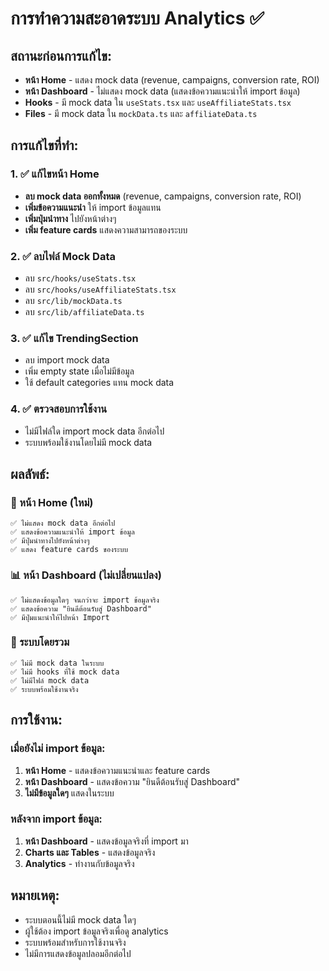 # การทำความสะอาดระบบ Analytics ✅

## สถานะก่อนการแก้ไข:
- **หน้า Home** - แสดง mock data (revenue, campaigns, conversion rate, ROI)
- **หน้า Dashboard** - ไม่แสดง mock data (แสดงข้อความแนะนำให้ import ข้อมูล)
- **Hooks** - มี mock data ใน `useStats.tsx` และ `useAffiliateStats.tsx`
- **Files** - มี mock data ใน `mockData.ts` และ `affiliateData.ts`

## การแก้ไขที่ทำ:

### 1. ✅ แก้ไขหน้า Home
- **ลบ mock data ออกทั้งหมด** (revenue, campaigns, conversion rate, ROI)
- **เพิ่มข้อความแนะนำ** ให้ import ข้อมูลแทน
- **เพิ่มปุ่มนำทาง** ไปยังหน้าต่างๆ
- **เพิ่ม feature cards** แสดงความสามารถของระบบ

### 2. ✅ ลบไฟล์ Mock Data
- ลบ `src/hooks/useStats.tsx`
- ลบ `src/hooks/useAffiliateStats.tsx`
- ลบ `src/lib/mockData.ts`
- ลบ `src/lib/affiliateData.ts`

### 3. ✅ แก้ไข TrendingSection
- ลบ import mock data
- เพิ่ม empty state เมื่อไม่มีข้อมูล
- ใช้ default categories แทน mock data

### 4. ✅ ตรวจสอบการใช้งาน
- ไม่มีไฟล์ใด import mock data อีกต่อไป
- ระบบพร้อมใช้งานโดยไม่มี mock data

## ผลลัพธ์:

### 🎯 หน้า Home (ใหม่)
```
✅ ไม่แสดง mock data อีกต่อไป
✅ แสดงข้อความแนะนำให้ import ข้อมูล
✅ มีปุ่มนำทางไปยังหน้าต่างๆ
✅ แสดง feature cards ของระบบ
```

### 📊 หน้า Dashboard (ไม่เปลี่ยนแปลง)
```
✅ ไม่แสดงข้อมูลใดๆ จนกว่าจะ import ข้อมูลจริง
✅ แสดงข้อความ "ยินดีต้อนรับสู่ Dashboard"
✅ มีปุ่มแนะนำให้ไปหน้า Import
```

### 🔧 ระบบโดยรวม
```
✅ ไม่มี mock data ในระบบ
✅ ไม่มี hooks ที่ใช้ mock data
✅ ไม่มีไฟล์ mock data
✅ ระบบพร้อมใช้งานจริง
```

## การใช้งาน:

### เมื่อยังไม่ import ข้อมูล:
1. **หน้า Home** - แสดงข้อความแนะนำและ feature cards
2. **หน้า Dashboard** - แสดงข้อความ "ยินดีต้อนรับสู่ Dashboard"
3. **ไม่มีข้อมูลใดๆ** แสดงในระบบ

### หลังจาก import ข้อมูล:
1. **หน้า Dashboard** - แสดงข้อมูลจริงที่ import มา
2. **Charts และ Tables** - แสดงข้อมูลจริง
3. **Analytics** - ทำงานกับข้อมูลจริง

## หมายเหตุ:
- ระบบตอนนี้ไม่มี mock data ใดๆ
- ผู้ใช้ต้อง import ข้อมูลจริงเพื่อดู analytics
- ระบบพร้อมสำหรับการใช้งานจริง
- ไม่มีการแสดงข้อมูลปลอมอีกต่อไป
